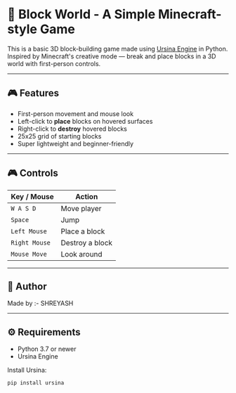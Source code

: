 # 🧱 Block World - A Simple Minecraft-style Game

This is a basic 3D block-building game made using [Ursina Engine](https://www.ursinaengine.org/) in Python.  
Inspired by Minecraft's creative mode — break and place blocks in a 3D world with first-person controls.

---

## 🎮 Features

- First-person movement and mouse look
- Left-click to **place** blocks on hovered surfaces
- Right-click to **destroy** hovered blocks
- 25x25 grid of starting blocks
- Super lightweight and beginner-friendly

---

## 🎮 Controls

| Key / Mouse       | Action                |
|------------------|-----------------------|
| `W A S D`        | Move player           |
| `Space`          | Jump                  |
| `Left Mouse`     | Place a block         |
| `Right Mouse`    | Destroy a block       |
| `Mouse Move`     | Look around           |

---

## 📝 Author

Made by :- SHREYASH

---


## ⚙️ Requirements

- Python 3.7 or newer
- Ursina Engine

Install Ursina:

```bash
pip install ursina











